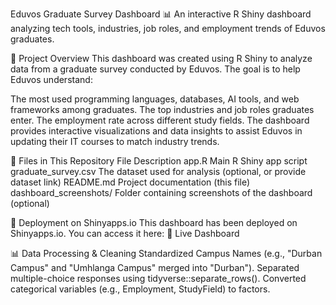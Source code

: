 Eduvos Graduate Survey Dashboard
📊 An interactive R Shiny dashboard analyzing tech tools, industries, job roles, and employment trends of Eduvos graduates.

📌 Project Overview
This dashboard was created using R Shiny to analyze data from a graduate survey conducted by Eduvos. The goal is to help Eduvos understand:

The most used programming languages, databases, AI tools, and web frameworks among graduates.
The top industries and job roles graduates enter.
The employment rate across different study fields.
The dashboard provides interactive visualizations and data insights to assist Eduvos in updating their IT courses to match industry trends.


📂 Files in This Repository
File	Description
app.R	Main R Shiny app script
graduate_survey.csv	The dataset used for analysis (optional, or provide dataset link)
README.md	Project documentation (this file)
dashboard_screenshots/	Folder containing screenshots of the dashboard (optional)

🚀 Deployment on Shinyapps.io
This dashboard has been deployed on Shinyapps.io. You can access it here:
🔗 Live Dashboard


📊 Data Processing & Cleaning
Standardized Campus Names (e.g., "Durban Campus" and "Umhlanga Campus" merged into "Durban").
Separated multiple-choice responses using tidyverse::separate_rows().
Converted categorical variables (e.g., Employment, StudyField) to factors.
